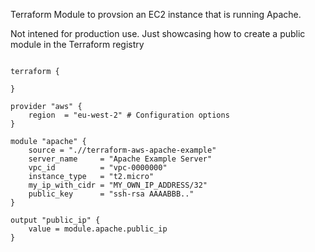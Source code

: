 Terraform Module to provsion an EC2 instance that is running Apache.

Not intened for production use. Just showcasing how to create a public module in the Terraform registry


```hcl

terraform {

}

provider "aws" {
    region  = "eu-west-2" # Configuration options
}

module "apache" {
    source = ".//terraform-aws-apache-example"
    server_name     = "Apache Example Server"
    vpc_id          = "vpc-0000000"
    instance_type   = "t2.micro"
    my_ip_with_cidr = "MY_OWN_IP_ADDRESS/32"
    public_key      = "ssh-rsa AAAABBB.."
}

output "public_ip" {
    value = module.apache.public_ip
}

```